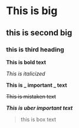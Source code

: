 # This is big
## this is second big
### this is third heading

**This is bold text**

*This is italicized*

**This is _ important _ text**

~~This is mistaken text~~

***This is uber important text***
> this is box text 
